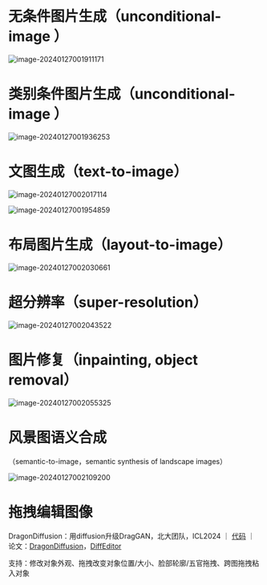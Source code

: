 # 无条件图片生成（unconditional-image ）

![image-20240127001911171](assets/image-20240127001911171.png)

# 类别条件图片生成（unconditional-image ）

![image-20240127001936253](assets/image-20240127001936253.png)

# 文图生成（text-to-image）

![image-20240127002017114](assets/image-20240127002017114.png)

![image-20240127001954859](assets/image-20240127001954859.png)

# 布局图片生成（layout-to-image）

![image-20240127002030661](assets/image-20240127002030661.png)

# 超分辨率（super-resolution）

![image-20240127002043522](assets/image-20240127002043522.png)

# 图片修复（inpainting, object removal）

![image-20240127002055325](assets/image-20240127002055325.png)

# 风景图语义合成

（semantic-to-image，semantic synthesis of landscape images）

![image-20240127002109200](assets/image-20240127002109200.png)

# 拖拽编辑图像

DragonDiffusion：用diffusion升级DragGAN，北大团队，ICL2024 ｜ [代码](https://github.com/MC-E/DragonDiffusion) ｜ 论文：[DragonDiffusion](https://arxiv.org/abs/2307.02421)，[DiffEditor](https://arxiv.org/abs/2402.02583)

支持：修改对象外观、拖拽改变对象位置/大小、脸部轮廓/五官拖拽、跨图拖拽粘入对象
